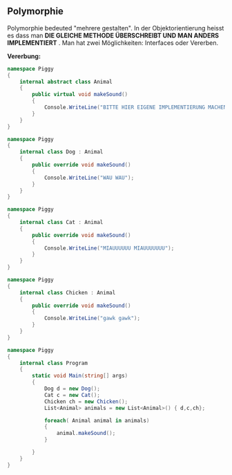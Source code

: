 ## Polymorphie
Polymorphie bedeuted "mehrere gestalten". In der Objektorientierung heisst es dass man **DIE GLEICHE METHODE ÜBERSCHREIBT UND MAN ANDERS IMPLEMENTIERT** . Man hat zwei Möglichkeiten: Interfaces oder Vererben.

**Vererbung:**

```csharp
namespace Piggy
{
    internal abstract class Animal
    {
        public virtual void makeSound()
        {
            Console.WriteLine("BITTE HIER EIGENE IMPLEMENTIERUNG MACHEN");
        }
    }
}
```

```csharp
namespace Piggy
{
    internal class Dog : Animal
    {
        public override void makeSound()
        {
            Console.WriteLine("WAU WAU");
        }
    }
}
```

```csharp
namespace Piggy
{
    internal class Cat : Animal
    {
        public override void makeSound()
        {
            Console.WriteLine("MIAUUUUUU MIAUUUUUUU");
        }
    }
}
```

```csharp
namespace Piggy
{
    internal class Chicken : Animal
    {
        public override void makeSound()
        {
            Console.WriteLine("gawk gawk");
        }
    }
}
```

```csharp
namespace Piggy
{
    internal class Program
    {
        static void Main(string[] args)
        {
            Dog d = new Dog();
            Cat c = new Cat();
            Chicken ch = new Chicken();
            List<Animal> animals = new List<Animal>() { d,c,ch};

            foreach( Animal animal in animals)
            {
                animal.makeSound();
            }

        }
    }
}
```
